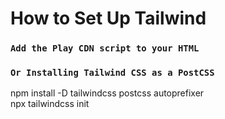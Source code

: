 # How to Set Up Tailwind 

### `Add the Play CDN script to your HTML`

<script src="https://cdn.tailwindcss.com"></script>

### `Or Installing Tailwind CSS as a PostCSS `
npm install -D tailwindcss postcss autoprefixer \
npx tailwindcss init
